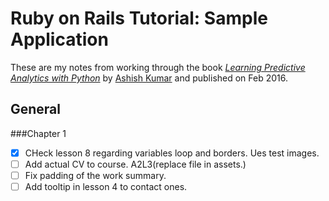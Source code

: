 # Ruby on Rails Tutorial: Sample Application

These are my notes from working through the book
[*Learning Predictive Analytics with Python*](https://www.packtpub.com/big-data-and-business-intelligence/learning-predictive-analytics-python)
by [Ashish Kumar](https://in.linkedin.com/in/ashishk64)
and published on Feb 2016.

## General
###Chapter 1
- [x] CHeck lesson 8 regarding variables loop and borders. Ues test images.
- [ ] Add actual CV to course. A2L3(replace file in assets.)
 - [ ] Fix padding of the work summary.
- [ ] Add tooltip in lesson 4 to contact ones.
